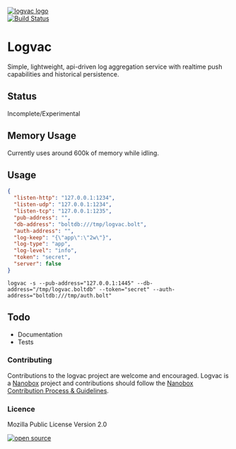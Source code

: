[![logvac logo](http://nano-assets.gopagoda.io/readme-headers/logvac.png)](http://nanobox.io/open-source#logvac)  
[![Build Status](https://travis-ci.org/nanopack/logvac.svg)](https://travis-ci.org/nanopack/logvac)

# Logvac

Simple, lightweight, api-driven log aggregation service with realtime push capabilities and historical persistence.

## Status

Incomplete/Experimental

## Memory Usage

Currently uses around 600k of memory while idling.

## Usage

```json
{
  "listen-http": "127.0.0.1:1234",
  "listen-udp": "127.0.0.1:1234",
  "listen-tcp": "127.0.0.1:1235",
  "pub-address": "",
  "db-address": "boltdb:///tmp/logvac.bolt",
  "auth-address": "",
  "log-keep": "{\"app\":\"2w\"}",
  "log-type": "app",
  "log-level": "info",
  "token": "secret",
  "server": false
}
```

```
logvac -s --pub-address="127.0.0.1:1445" --db-address="/tmp/logvac.boltdb" --token="secret" --auth-address="boltdb:///tmp/auth.bolt"
```

## Todo

- Documentation
- Tests

### Contributing

Contributions to the logvac project are welcome and encouraged. Logvac is a [Nanobox](https://nanobox.io) project and contributions should follow the [Nanobox Contribution Process & Guidelines](https://docs.nanobox.io/contributing/).

### Licence

Mozilla Public License Version 2.0

[![open source](http://nano-assets.gopagoda.io/open-src/nanobox-open-src.png)](http://nanobox.io/open-source)
